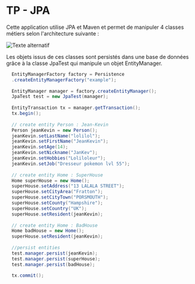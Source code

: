 # TP - JPA


Cette application utilise JPA et Maven et permet de manipuler 4 classes métiers selon l'architecture suivante :

 ![Texte alternatif](http://davidmichel.fr/images/tpjpa.png)

Les objets issus de ces classes sont persistés dans une base de données grâce à la classe JpaTest qui manipule un objet EntityManager. 

```java
  EntityManagerFactory factory = Persistence
  .createEntityManagerFactory("example");
  
  EntityManager manager = factory.createEntityManager();
  JpaTest test = new JpaTest(manager);
  
  EntityTransaction tx = manager.getTransaction();
  tx.begin();
  
  // create entity Person : Jean-Kevin
  Person jeanKevin = new Person();
  jeanKevin.setLastName("lolilol");
  jeanKevin.setFirstName("JeanKevin");
  jeanKevin.setAge(14);
  jeanKevin.setNickname("JanKev");
  jeanKevin.setHobbies("Loliloleur");
  jeanKevin.setJob("Dresseur pokemon lvl 55");
  
  // create entity Home : SuperHouse
  Home superHouse = new Home();
  superHouse.setAddress("13 LALALA STREET");
  superHouse.setCityArea("Fratton");
  superHouse.setCityTown("PORSMOUTH");
  superHouse.setCounty("Hampshire");
  superHouse.setCountry("UK");
  superHouse.setResident(jeanKevin);
  
  // create entity Home : BadHouse
  Home badHouse = new Home();
  superHouse.setResident(jeanKevin);
  
  //persist entities
  test.manager.persist(jeanKevin);
  test.manager.persist(superHouse);
  test.manager.persist(badHouse);
  
  tx.commit();

```